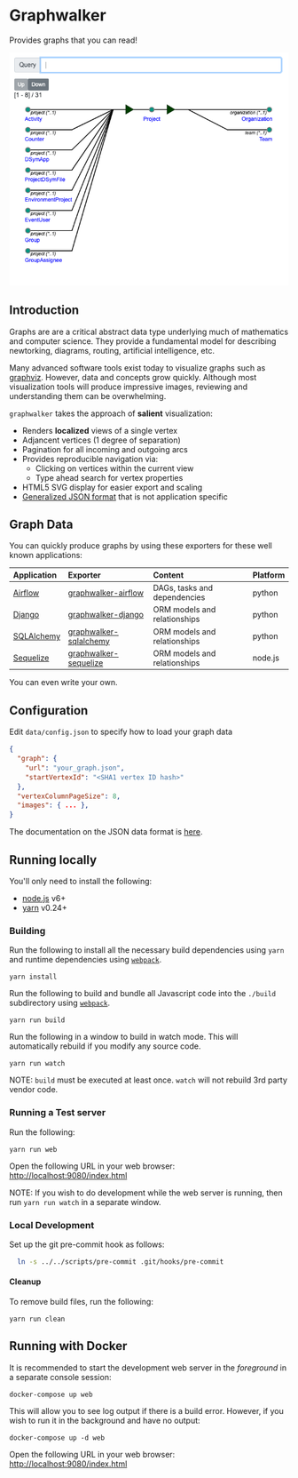 # Graphwalker

Provides graphs that you can read!

![graphwalker screenshot](./docs/graphwalker_screenshot.png)

## Introduction

Graphs are are a critical abstract data type underlying much of mathematics and computer science. They provide
a fundamental model for describing newtorking, diagrams, routing, artificial intelligence, etc.

Many advanced software tools exist today to visualize graphs such as [graphviz](http://www.graphviz.org/). However,
data and concepts grow quickly. Although most visualization tools will produce impressive images, reviewing and understanding
them can be overwhelming.

`graphwalker` takes the approach of **salient** visualization:

- Renders **localized** views of a single vertex
- Adjancent vertices (1 degree of separation)
- Pagination for all incoming and outgoing arcs
- Provides reproducible navigation via:
  - Clicking on vertices within the current view
  - Type ahead search for vertex properties
- HTML5 SVG display for easier export and scaling
- [Generalized JSON format](./docs/data_format.md) that is not application specific

## Graph Data

You can quickly produce graphs by using these exporters for these well known applications:

| Application                                      | Exporter                                                                        | Content                      | Platform |
| :----------------------------------------------- | :------------------------------------------------------------------------------ | :--------------------------- | :------- |
| [Airflow](https://airflow.incubator.apache.org/) | [graphwalker-airflow](https://github.com/bijanvakili/graphwalker-airflow)       | DAGs, tasks and dependencies | python   |
| [Django](https://www.djangoproject.com/)         | [graphwalker-django](https://github.com/bijanvakili/graphwalker-django)         | ORM models and relationships | python   |
| [SQLAlchemy](https://www.sqlalchemy.org/)        | [graphwalker-sqlalchemy](https://github.com/bijanvakili/graphwalker-sqlalchemy) | ORM models and relationships | python   |
| [Sequelize](http://docs.sequelizejs.com/)        | [graphwalker-sequelize](https://github.com/bijanvakili/graphwalker-sequelize)   | ORM models and relationships | node.js  |

You can even write your own.

## Configuration

Edit `data/config.json` to specify how to load your graph data

```json
{
  "graph": {
    "url": "your_graph.json",
    "startVertexId": "<SHA1 vertex ID hash>"
  },
  "vertexColumnPageSize": 8,
  "images": { ... },
}
```

The documentation on the JSON data format is [here](./docs/data_format.md).

## Running locally

You'll only need to install the following:

- [node.js](https://nodejs.org/) v6+
- [yarn](https://yarnpkg.com/en/) v0.24+

### Building

Run the following to install all the necessary build dependencies using `yarn` and runtime dependencies using [`webpack`](https://webpack.github.io/).

    yarn install

Run the following to build and bundle all Javascript code into the `./build` subdirectory using [`webpack`](https://webpack.github.io/).

    yarn run build

Run the following in a window to build in watch mode. This will automatically rebuild if you modify any source code.

    yarn run watch

NOTE: `build` must be executed at least once. `watch` will not rebuild 3rd party vendor code.

### Running a Test server

Run the following:

    yarn run web

Open the following URL in your web browser: [http://localhost:9080/index.html](http://localhost:8080/index.html)

NOTE: If you wish to do development while the web server is running, then run `yarn run watch` in a separate window.

### Local Development

Set up the git pre-commit hook as follows:

```sh
  ln -s ../../scripts/pre-commit .git/hooks/pre-commit
```

#### Cleanup

To remove build files, run the following:

    yarn run clean

## Running with Docker

It is recommended to start the development web server in the _foreground_ in a separate console session:

    docker-compose up web

This will allow you to see log output if there is a build error. However, if you wish to run it in the background
and have no output:

    docker-compose up -d web

Open the following URL in your web browser: [http://localhost:9080/index.html](http://localhost:9080/index.html)

